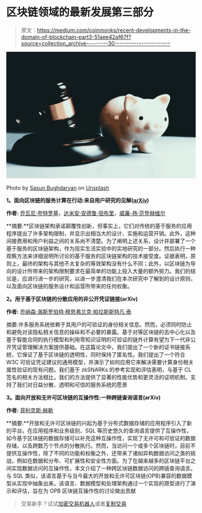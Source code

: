 # 区块链领域的最新发展第三部分

> 原文：<https://medium.com/coinmonks/recent-developments-in-the-domain-of-blockchain-part3-51aee42af67f?source=collection_archive---------30----------------------->

![](img/326290d68c61410039b2f6906c3a7f15.png)

Photo by [Sasun Bughdaryan](https://unsplash.com/@sasun1990?utm_source=unsplash&utm_medium=referral&utm_content=creditCopyText) on [Unsplash](https://unsplash.com/s/photos/piggy-bank?utm_source=unsplash&utm_medium=referral&utm_content=creditCopyText)

**1。面向区块链的服务计算在行动:来自用户研究的见解(**[**arXiv**](https://arxiv.org/pdf/2209.11320)**)**

**作者:** [乔瓦尼·夸特罗基](https://arxiv.org/search/?searchtype=author&query=Quattrocchi%2C+G)，[达米安·安德鲁·坦布里](https://arxiv.org/search/?searchtype=author&query=Tamburri%2C+D+A)，[威廉-扬·范登赫维尔](https://arxiv.org/search/?searchtype=author&query=Heuvel%2C+W+V+D)

**摘要:**区块链架构承诺颠覆性创新，但事实上，它们对传统的基于服务的应用程序提出了许多架构限制，并显示出相当大的设计、实施和运营开销。此外，这种间接费用和用户利益之间的关系尚不清楚。为了阐明上述关系，设计并部署了一个基于服务的区块链架构，作为现实生活实验中的实地研究的一部分。然后执行一种观察方法来详细说明所讨论的基于服务的区块链架构的技术接受度。证据表明，原则上，最终的架构与其他不太复杂的等效架构没有什么不同；此外，以区块链为导向的设计所带来的架构限制要求在最简单的功能上投入大量的额外努力。我们的结论是，应进行进一步的研究，以进一步澄清我们在本次研究中了解到的设计原则，以及面向区块链的服务设计和运营所带来的任何权衡。

**2。用于基于区块链的分散应用的非公开凭证链接(arXiv)**

**作者:** [乔纳森·海斯](https://arxiv.org/search/?searchtype=author&query=Heiss%2C+J)[罗伯特·穆思](https://arxiv.org/search/?searchtype=author&query=Muth%2C+R)[弗兰克·帕拉斯](https://arxiv.org/search/?searchtype=author&query=Pallas%2C+F)[斯特凡·泰](https://arxiv.org/search/?searchtype=author&query=Tai%2C+S)

摘要:许多服务系统依赖于其用户的可验证的身份相关信息。然而，必须同时防止和避免对该隐私相关信息的操纵和不必要的暴露。基于对等区块链的去中心化以及基于智能合同的执行模型和利用零知识证明的可验证的链外计算有望为下一代非公开凭证管理解决方案提供基础。在这篇论文中，我们提出了一个新的证书链接系统，它保证了基于区块链的透明性，同时保持了匿名性。我们提出了一个符合 W3C 可验证凭证建议的通用模型，并演示了如何应用它来解决需要计算身份相关属性验证的现有问题。我们基于 zkSNARKs 的参考实现和评估表明，与基于 CL 签名的相关方法相比，我们的方法提供了显著的性能优势和更灵活的证明机制，支持了我们对日益分散、透明和可信的服务系统的愿景

**3。面向开放和无许可区块链的互操作性:一种跨链查询语言(arXiv)**

**作者:** [菲利克斯·赫勒](https://arxiv.org/search/?searchtype=author&query=H%C3%A4rer%2C+F)

**摘要:**开放和无许可区块链的兴起为基于分布式数据存储的应用程序引入了新的平台。在应用程序和业务级别，SQL 等历史悠久的查询语言提供了互操作性，如今基于区块链的数据存储可以补充这种互操作性，实现了无许可和可验证的数据存储，以及跨数万个节点的分散执行。然而，当访问一个或多个区块链时，目前不提供互操作性，除了不同的功能和权衡之外，还带来了诸如异构数据访问之类的挑战，例如在数据和分布、可扩展性和安全性方面。为了在越来越多的区块链平台之间实现数据访问的互操作性，本文介绍了一种跨区块链数据访问的跨链查询语言。与 SQL 类似，该语言基于与当今最大的开放和无许可区块链(OPB)兼容的数据模型从实现中抽象出来。该语言、数据模型和处理架构通过一个实现的原型进行了演示和评估，旨在为 OPB 区块链互操作性的讨论做出贡献

> 交易新手？试试[加密交易机器人](/coinmonks/crypto-trading-bot-c2ffce8acb2a)或者[复制交易](/coinmonks/top-10-crypto-copy-trading-platforms-for-beginners-d0c37c7d698c)